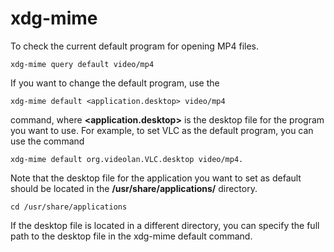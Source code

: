 # xdg-mime


To check the current default program for opening MP4 files.
```
xdg-mime query default video/mp4
```

If you want to change the default program,
use the 
```
xdg-mime default <application.desktop> video/mp4 
```
command, where **<application.desktop>** is the desktop file for the program you want to use.
For example, to set VLC as the default program,
you can use the command 
```
xdg-mime default org.videolan.VLC.desktop video/mp4.
```

Note that the desktop file for the application you want to set as default should be located in the **/usr/share/applications/** directory.
```
cd /usr/share/applications
```
If the desktop file is located in a different directory,
you can specify the full path to the desktop file in the xdg-mime default command.

